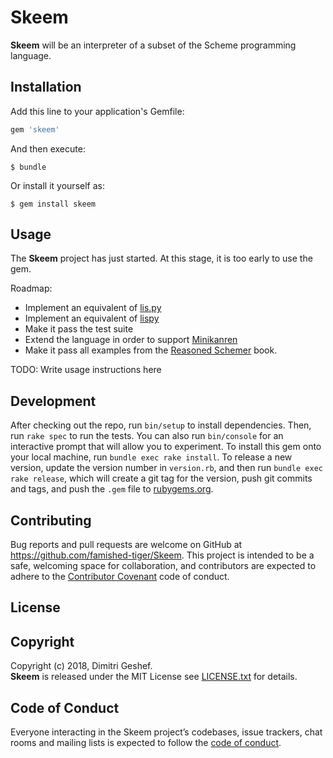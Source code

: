 # Skeem
__Skeem__ will be an interpreter of a subset of the Scheme programming language.


## Installation

Add this line to your application's Gemfile:

```ruby
gem 'skeem'
```

And then execute:

    $ bundle

Or install it yourself as:

    $ gem install skeem

## Usage

The __Skeem__ project has just started.
At this stage, it is too early to use the gem.  

Roadmap:
- Implement an equivalent of [lis.py](http://www.norvig.com/lispy.html)
- Implement an equivalent of [lispy](http://norvig.com/lispy2.html)
- Make it pass the test suite
- Extend the language in order to support [Minikanren](https://github.com/TheReasonedSchemer2ndEd/CodeFromTheReasonedSchemer2ndEd)
- Make it pass all examples from the [Reasoned Schemer](https://mitpress.mit.edu/books/reasoned-schemer-second-edition) book.

TODO: Write usage instructions here
  
## Development

After checking out the repo, run `bin/setup` to install dependencies.
Then, run `rake spec` to run the tests. You can also run `bin/console`
for an interactive prompt that will allow you to experiment.
To install this gem onto your local machine, run `bundle exec rake install`.
To release a new version, update the version number in `version.rb`, and then run `bundle exec rake release`,
which will create a git tag for the version, push git commits and tags, and push the `.gem` file to [rubygems.org](https://rubygems.org).

## Contributing

Bug reports and pull requests are welcome on GitHub at https://github.com/famished-tiger/Skeem.
This project is intended to be a safe, welcoming space for collaboration, and contributors are expected to adhere to the
[Contributor Covenant](http://contributor-covenant.org) code of conduct.

## License

Copyright
---------
Copyright (c) 2018, Dimitri Geshef.  
__Skeem__ is released under the MIT License see [LICENSE.txt](https://github.com/famished-tiger/Skeem/blob/master/LICENSE.txt) for details.

## Code of Conduct

Everyone interacting in the Skeem project’s codebases, issue trackers,
chat rooms and mailing lists is expected to follow the
[code of conduct](https://github.com/famished-tiger/Skeem/blob/master/CODE_OF_CONDUCT.md).
